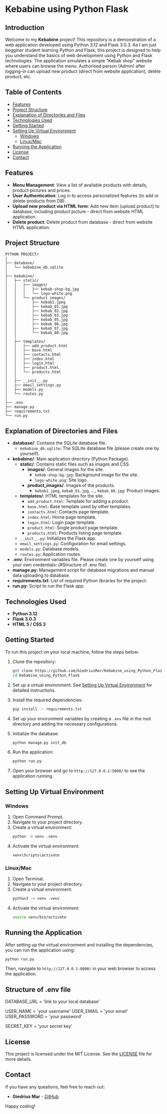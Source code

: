 # Kebabine using Python Flask

## Introduction
Welcome to my **Kebabine** project! 
This repository is a demonstration of a web application developed using Python 3.12 and Flask 3.0.3. 
As I am just begginer student learning Python and Flask, this project is designed to help you understand the basics of web development using Python and Flask technologies. 
The application simulates a simple "Kebab shop" website where users can browse the menu. Authorised person (Admin) after logging-in can upload new product (direct from website application), delete product, etc.

## Table of Contents
- [Features](#features)
- [Project Structure](#project-structure)
- [Explanation of Directories and Files](#explanation-of-directories-and-files)
- [Technologies Used](#technologies-used)
- [Getting Started](#getting-started)
- [Setting Up Virtual Environment](#setting-up-virtual-environment)
  - [Windows](#windows)
  - [Linux/Mac](#linuxmac)
- [Running the Application](#running-the-application)
- [License](#license)
- [Contact](#contact)

## Features
- **Menu Management**: View a list of available products with details, product pictures and prices.
- **User Authentication**: Log in to access personalized features (to add or delete products from DB).
- **Upload new product via HTML form**: Add new item (upload product) to database, including product picture - direct from website HTML application.
- **Delete product**: Delete product from database - direct from website HTML application.

## Project Structure

```
PYTHON PROJECT/
│
├── database/
│   └── kebabine_db.sqlite
│
├── kebabine/
│   ├── static/
│   │   ├── images/
│   │   │   ├── kebab-shop-bg.jpg
│   │   │   └── logo-white.png
│   │   └── product_images/
│   │       ├── kebab1.jpeg
│   │       ├── kebab_01.jpg
│   │       ├── kebab_02.jpg
│   │       ├── kebab_03.jpg
│   │       ├── kebab_05.jpg
│   │       ├── kebab_06.jpg
│   │       ├── kebab_07.jpg
│   │       └── kebab_08.jpg
│   │
│   ├── templates/
│   │   ├── add_product.html
│   │   ├── base.html
│   │   ├── contacts.html
│   │   ├── index.html
│   │   ├── login.html
│   │   ├── product.html
│   │   └── products.html
│   │
│   ├── __init__.py
│   ├── email_settings.py
│   ├── models.py
│   └── routes.py
│
├── .env
├── manage.py
├── requirements.txt
└── run.py

```
## Explanation of Directories and Files

- **database/**: Contains the SQLite database file.
  - `kebabine_db.sqlite`: The SQLite database file (please create one by yourself).
- **kebabine/**: Main application directory (Python Package).
  - **static/**: Contains static files such as images and CSS.
    - **images/**: General images for the site.
      - `kebab-shop-bg.jpg`: Background image for the site.
      - `logo-white.png`: Site logo.
    - **product_images/**: Images of the products.
      - `kebab1.jpeg`, `kebab_01.jpg`, ..., `kebab_08.jpg`: Product images.
  - **templates/**: HTML templates for the site.
    - `add_product.html`: Template for adding a product.
    - `base.html`: Base template used by other templates.
    - `contacts.html`: Contacts page template.
    - `index.html`: Home page template.
    - `login.html`: Login page template.
    - `product.html`: Single product page template.
    - `products.html`: Products listing page template.
  - `__init__.py`: Initializes the Flask app.
  - `email_settings.py`: Configuration for email settings.
  - `models.py`: Database models.
  - `routes.py`: Application routes.
- **.env**: Environment variables file. Please create one by yourself using your own credentials: (#Structure of .env file).
- **manage.py**: Management script for database migrations and manual data uploading to database.
- **requirements.txt**: List of required Python libraries for the project.
- **run.py**: Script to run the Flask app.

## Technologies Used
- **Python 3.12**
- **Flask 3.0.3**
- **HTML 5 / CSS 3**

## Getting Started

To run this project on your local machine, follow the steps below:

1. Clone the repository:
    ```bash
    git clone https://github.com/GiedriusMar/Kebabine_using_Python_Flask.git
    cd Kebabine_using_Python_Flask
    ```

2. Set up a virtual environment:
    See [Setting Up Virtual Environment](#setting-up-virtual-environment) for detailed instructions.

3. Install the required dependencies:
    ```bash
    pip install -r requirements.txt
    ```

4. Set up your environment variables by creating a `.env` file in the root directory and adding the necessary configurations.

5. Initialize the database:
    ```bash
    python manage.py init_db
    ```

6. Run the application:
    ```bash
    python run.py
    ```

7. Open your browser and go to `http://127.0.0.1:5000/` to see the application running.

## Setting Up Virtual Environment

### Windows

1. Open Command Prompt.
2. Navigate to your project directory.
3. Create a virtual environment:
    ```bash
    python -m venv .venv
    ```
4. Activate the virtual environment:
    ```bash
    venv\Scripts\activate
    ```

### Linux/Mac

1. Open Terminal.
2. Navigate to your project directory.
3. Create a virtual environment:
    ```bash
    python3 -m venv .venv
    ```
4. Activate the virtual environment:
    ```bash
    source venv/bin/activate
    ```

## Running the Application

After setting up the virtual environment and installing the dependencies, you can run the application using:

```bash
python run.py
```

Then, navigate to `http://127.0.0.1:8000/` in your web browser to access the application.

## Structure of .env file
DATABASE_URL = 'link to your local database'

USER_NAME = 'your username'
USER_EMAIL = 'your email'
USER_PASSWORD = 'your password'

SECRET_KEY = 'your secret key'

## License

This project is licensed under the MIT License. See the [LICENSE](LICENSE) file for more details.

## Contact

If you have any questions, feel free to reach out:

- **Giedrius Mar** - [GitHub](https://github.com/GiedriusMar)

Happy coding!
